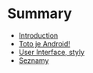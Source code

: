 # Summary

* [Introduction](README.md)
* [Toto je Android!](1-toto-je-android.md)
* [User Interface, styly](2-user_interface,_styly.md)
* [Seznamy](3-seznamy.md)

